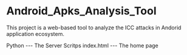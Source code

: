 # Android_Apks_Analysis_Tool
This project is a web-based tool to analyze the ICC attacks in Andorid application ecosystem.

Python     --- The Server Scritps
index.html --- The home page


